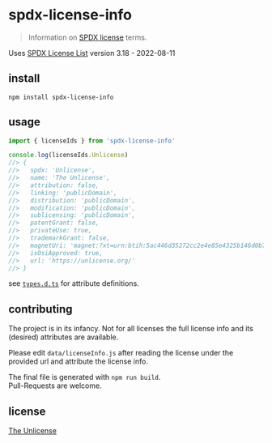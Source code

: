 # spdx-license-info

> Information on [SPDX license](https://spdx.org/licenses/) terms.

Uses [SPDX License List][] version 3.18 - 2022-08-11

## install 

```
npm install spdx-license-info
```

## usage 

```js
import { licenseIds } from 'spdx-license-info'

console.log(licenseIds.Unlicense)
//> {
//>   spdx: 'Unlicense',
//>   name: 'The Unlicense',
//>   attribution: false,
//>   linking: 'publicDomain',
//>   distribution: 'publicDomain',
//>   modification: 'publicDomain',
//>   sublicensing: 'publicDomain',
//>   patentGrant: false,
//>   privateUse: true,
//>   trademarkGrant: false,
//>   magnetUri: 'magnet:?xt=urn:btih:5ac446d35272cc2e4e85e4325b146d0b7ca8f50c&dn=unlicense.txt',
//>   isOsiApproved: true,
//>   url: 'https://unlicense.org/'
//> }
```

see [`types.d.ts`](./types.d.ts) for attribute definitions.

## contributing

The project is in its infancy. Not for all licenses the full license info and its 
(desired) attributes are available.

Please edit `data/licenseInfo.js` after reading the license under the provided url 
and attribute the license info.

The final file is generated with `npm run build`.  
Pull-Requests are welcome.

## license 

[The Unlicense](https://unlicense.org)

[SPDX License List]: https://github.com/spdx/license-list-XML
